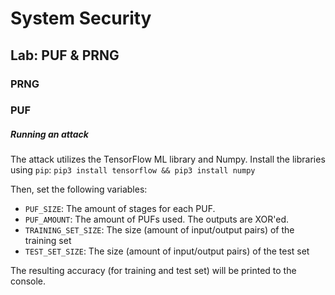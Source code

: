 # System Security

## Lab: PUF & PRNG
### PRNG


### PUF
##### Running an attack
The attack utilizes the TensorFlow ML library and Numpy. Install the libraries using `pip`:
`pip3 install tensorflow && pip3 install numpy`

Then, set the following variables:
- `PUF_SIZE`: The amount of stages for each PUF.
- `PUF_AMOUNT`: The amount of PUFs used. The outputs are XOR'ed.
- `TRAINING_SET_SIZE`: The size (amount of input/output pairs) of the training set
- `TEST_SET_SIZE`: The size (amount of input/output pairs) of the test set

The resulting accuracy (for training and test set) will be printed to the console.